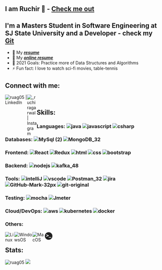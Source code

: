 ## I am Ruchir 👋 - [Check me out](https://www.linkedin.com/in/ruag05/)
## I'm a Masters Student in Software Engineering at SJ State University and a Developer - check my [Git](https://github.com/ruag05?tab=repositories)
* 📄 My [***resume***](https://github.com/ruag05/ruag05/blob/main/RuchirAgarwal_Resume.pdf)
* 📄 My [***online resume***](https://ruag05.github.io/ruag05/)
* 🎯 2021 Goals: Practice more of Data Structures and Algorithms
* ⚡ Fun fact: I love to watch sci-fi movies, table-tennis

## Connect with me:
[<img align="left" alt="ruag05 | LinkedIn" width="72px" src="https://upload.wikimedia.org/wikipedia/commons/0/01/LinkedIn_Logo.svg" />][linkedin]
[<img align="left" alt="_ruchiragarwal | Instagram" width="32px" src="https://upload.wikimedia.org/wikipedia/commons/e/e7/Instagram_logo_2016.svg" />][instagram]

<br />

## Skills:
### Languages: ![java](https://user-images.githubusercontent.com/60838010/126861942-af0a8fa9-3771-49b1-beae-b94eb8b9eeeb.png) ![javascript](https://user-images.githubusercontent.com/60838010/126861938-4d4b9862-8b9d-469d-89fe-2ea80d1cbadd.png) ![csharp](https://user-images.githubusercontent.com/60838010/126861941-d10fd1fe-de57-4a2a-aeb3-4b89fef001d0.png)

### Databases: ![MySql (2)](https://user-images.githubusercontent.com/60838010/126862377-b125457d-1724-4afb-b6e2-055b3064e5e5.png) ![MongoDB_32](https://user-images.githubusercontent.com/60838010/128245470-db51cedb-39b7-4785-a087-d4ed61fbacc5.png)

### Frontend: ![React](https://user-images.githubusercontent.com/60838010/126862628-4af7aed5-cbd5-44f3-ab86-6c7f47e736e2.png) ![Redux](https://user-images.githubusercontent.com/60838010/126862723-526e3e59-f8af-4787-8d71-0c680affb87f.png) ![html](https://user-images.githubusercontent.com/60838010/126861939-654d04b9-1f2b-47d7-9c87-77f97c91b1ab.png) ![css](https://user-images.githubusercontent.com/60838010/126861940-2269a54f-b44d-48cd-9a1f-f8b788ecc131.png) ![bootstrap](https://user-images.githubusercontent.com/60838010/126862844-f0f33cd1-39b3-4270-849b-4f35a9719b49.png)

### Backend: ![nodejs](https://user-images.githubusercontent.com/60838010/126863075-429d548c-fc0d-4da0-b393-8ab170e95221.png) ![kafka_48](https://user-images.githubusercontent.com/60838010/128250070-fa81e4fd-a585-4626-b8b1-74d8a2d8976d.png)

### Tools: ![intelliJ](https://user-images.githubusercontent.com/60838010/126864111-712d492f-3949-4a21-9e78-17dbf2dfcea5.png) ![vscode](https://user-images.githubusercontent.com/60838010/126864114-59f8c76e-4904-4678-8b3b-f1619e6e7187.png) ![Postman_32](https://user-images.githubusercontent.com/60838010/128251087-c92a703c-d6ab-4ebe-a022-0e04064ee7b1.png) ![jira](https://user-images.githubusercontent.com/60838010/126864116-5c0077f4-4e12-421f-bb0c-464a9957677e.png) ![GitHub-Mark-32px](https://user-images.githubusercontent.com/60838010/128252520-537e49d6-cfe4-4c94-a3f6-cd9136aa03be.png) ![git-original](https://user-images.githubusercontent.com/60838010/128251554-0e2c42d0-681f-4366-a8b9-64f0bff735f3.png)

### Testing: ![mocha](https://user-images.githubusercontent.com/60838010/126864265-0f2e02a1-ee61-4db7-885b-8d52cddefb6f.png) ![Jmeter](https://user-images.githubusercontent.com/60838010/128252203-87b206c5-1f6f-49bd-9f77-a7b0b4f61ce3.png)

### Cloud/DevOps: ![aws](https://user-images.githubusercontent.com/60838010/126864448-e93bcd59-5817-40d4-b5da-85f83a766e7b.png) ![kubernetes](https://user-images.githubusercontent.com/60838010/126864554-b233b535-dc97-4369-8c53-22444fdfe9f7.png) ![docker](https://user-images.githubusercontent.com/60838010/128246301-f6e3a513-4b58-4332-b509-34898d25f426.png)

### Others:
<img align="left" alt="Linux" width="30px" src="https://upload.wikimedia.org/wikipedia/commons/3/35/Tux.svg" /> <img align="left" alt="WindowsOS" width="60px" src="https://upload.wikimedia.org/wikipedia/commons/8/8d/Windows_darkblue_2012.svg" /> <img align="left" alt="MacOS" width="40px" src="https://upload.wikimedia.org/wikipedia/commons/2/21/MacOS_wordmark_%282017%29.svg" /> <img align="left" alt="Terminal" width="26px" src="https://raw.githubusercontent.com/github/explore/80688e429a7d4ef2fca1e82350fe8e3517d3494d/topics/terminal/terminal.png"/>

<br />

## Stats:
<img src="https://github-readme-stats.vercel.app/api/top-langs/?username=ruag05&layout=compact&title_color=f34f29&text_color=000000&icon_color=FF6C00&locale=" alt="ruag05" />

<img src="https://github-readme-stats.vercel.app/api?username=ruag05&show_icons=true&&count_private=true&include_all_commits=true&custom_title=My%20stats%20around%20here&title_color=f34f29&text_color=000000&icon_color=FF6C00&locale=">
  


[instagram]: https://www.instagram.com/_ruchiragarwal/
[linkedin]: https://www.linkedin.com/in/ruag05/
